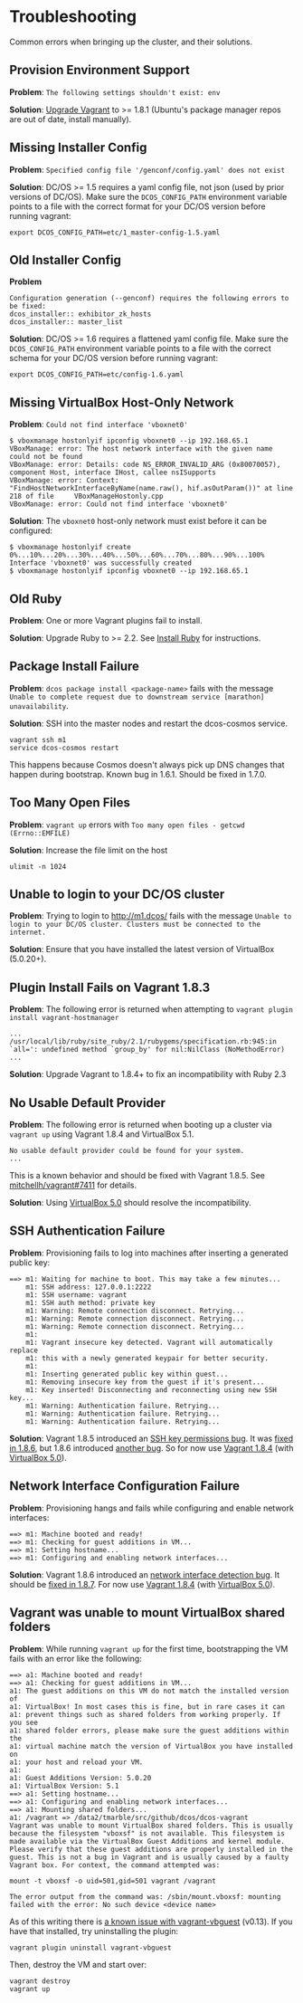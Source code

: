 # Troubleshooting

Common errors when bringing up the cluster, and their solutions.


## Provision Environment Support

**Problem**: `The following settings shouldn't exist: env`

**Solution**: [Upgrade Vagrant](https://www.vagrantup.com/downloads.html) to >= 1.8.1 (Ubuntu's package manager repos are out of date, install manually).


## Missing Installer Config

**Problem**: `Specified config file '/genconf/config.yaml' does not exist`

**Solution**: DC/OS >= 1.5 requires a yaml config file, not json (used by prior versions of DC/OS). Make sure the `DCOS_CONFIG_PATH` environment variable points to a file with the correct format for your DC/OS version before running vagrant:

```
export DCOS_CONFIG_PATH=etc/1_master-config-1.5.yaml
```


## Old Installer Config

**Problem**

```
Configuration generation (--genconf) requires the following errors to be fixed:
dcos_installer:: exhibitor_zk_hosts
dcos_installer:: master_list
```

**Solution**: DC/OS >= 1.6 requires a flattened yaml config file. Make sure the `DCOS_CONFIG_PATH` environment variable points to a file with the correct schema for your DC/OS version before running vagrant:

```
export DCOS_CONFIG_PATH=etc/config-1.6.yaml
```


## Missing VirtualBox Host-Only Network

**Problem**: `Could not find interface 'vboxnet0'`

```
$ vboxmanage hostonlyif ipconfig vboxnet0 --ip 192.168.65.1
VBoxManage: error: The host network interface with the given name could not be found
VBoxManage: error: Details: code NS_ERROR_INVALID_ARG (0x80070057), component Host, interface IHost, callee nsISupports
VBoxManage: error: Context: "FindHostNetworkInterfaceByName(name.raw(), hif.asOutParam())" at line 218 of file     VBoxManageHostonly.cpp
VBoxManage: error: Could not find interface 'vboxnet0'
```

**Solution**: The `vboxnet0` host-only network must exist before it can be configured:

```
$ vboxmanage hostonlyif create
0%...10%...20%...30%...40%...50%...60%...70%...80%...90%...100%
Interface 'vboxnet0' was successfully created
$ vboxmanage hostonlyif ipconfig vboxnet0 --ip 192.168.65.1
```


## Old Ruby

**Problem**: One or more Vagrant plugins fail to install.

**Solution**: Upgrade Ruby to >= 2.2. See [Install Ruby](/docs/install-ruby.md) for instructions.


## Package Install Failure

**Problem**: `dcos package install <package-name>` fails with the message `Unable to complete request due to downstream service [marathon] unavailability`.

**Solution**: SSH into the master nodes and restart the dcos-cosmos service.

```
vagrant ssh m1
service dcos-cosmos restart
```

This happens because Cosmos doesn't always pick up DNS changes that happen during bootstrap. Known bug in 1.6.1. Should be fixed in 1.7.0.

## Too Many Open Files

**Problem**: `vagrant up` errors with `Too many open files - getcwd (Errno::EMFILE)`

**Solution**: Increase the file limit on the host

```
ulimit -n 1024
```

## Unable to login to your DC/OS cluster

**Problem**: Trying to login to http://m1.dcos/ fails with the message `Unable to login to your DC/OS cluster. Clusters must be connected to the internet.`

**Solution**: Ensure that you have installed the latest version of VirtualBox (5.0.20+).

## Plugin Install Fails on Vagrant 1.8.3

**Problem**: The following error is returned when attempting to `vagrant plugin install vagrant-hostmanager`

```
...
/usr/local/lib/ruby/site_ruby/2.1/rubygems/specification.rb:945:in `all=': undefined method `group_by' for nil:NilClass (NoMethodError)
...
```

**Solution**: Upgrade Vagrant to 1.8.4+ to fix an incompatibility with Ruby 2.3

## No Usable Default Provider

**Problem**: The following error is returned when booting up a cluster via `vagrant up` using Vagrant
1.8.4 and VirtualBox 5.1.

```
No usable default provider could be found for your system.
...
```
This is a known behavior and should be fixed with Vagrant 1.8.5. See [mitchellh/vagrant#7411](https://github.com/mitchellh/vagrant/issues/7411) for details.

**Solution**: Using [VirtualBox 5.0](https://www.virtualbox.org/wiki/Download_Old_Builds_5_0) should resolve the incompatibility.

## SSH Authentication Failure

**Problem**: Provisioning fails to log into machines after inserting a generated public key:

```
==> m1: Waiting for machine to boot. This may take a few minutes...
    m1: SSH address: 127.0.0.1:2222
    m1: SSH username: vagrant
    m1: SSH auth method: private key
    m1: Warning: Remote connection disconnect. Retrying...
    m1: Warning: Remote connection disconnect. Retrying...
    m1: Warning: Remote connection disconnect. Retrying...
    m1:
    m1: Vagrant insecure key detected. Vagrant will automatically replace
    m1: this with a newly generated keypair for better security.
    m1:
    m1: Inserting generated public key within guest...
    m1: Removing insecure key from the guest if it's present...
    m1: Key inserted! Disconnecting and reconnecting using new SSH key...
    m1: Warning: Authentication failure. Retrying...
    m1: Warning: Authentication failure. Retrying...
    m1: Warning: Authentication failure. Retrying...
```

**Solution**: Vagrant 1.8.5 introduced an [SSH key permissions bug](https://github.com/mitchellh/vagrant/issues/7610). It was [fixed in 1.8.6](https://github.com/mitchellh/vagrant/pull/7611), but 1.8.6 introduced [another bug](#network-interface-configuration-failure). So for now use [Vagrant 1.8.4](https://releases.hashicorp.com/vagrant/1.8.4/) (with [VirtualBox 5.0](https://www.virtualbox.org/wiki/Download_Old_Builds_5_0)).

## Network Interface Configuration Failure

**Problem**: Provisioning hangs and fails while configuring and enable network interfaces:

```
==> m1: Machine booted and ready!
==> m1: Checking for guest additions in VM...
==> m1: Setting hostname...
==> m1: Configuring and enabling network interfaces...
```

**Solution**: Vagrant 1.8.6 introduced an [network interface detection bug](https://github.com/mitchellh/vagrant/issues/7876). It should be [fixed in 1.8.7](https://github.com/mitchellh/vagrant/pull/7866). For now use [Vagrant 1.8.4](https://releases.hashicorp.com/vagrant/1.8.4/) (with [VirtualBox 5.0](https://www.virtualbox.org/wiki/Download_Old_Builds_5_0)).

## Vagrant was unable to mount VirtualBox shared folders

**Problem**: While running `vagrant up` for the first time, bootstrapping the VM fails with an error like the following:

```
==> a1: Machine booted and ready!
==> a1: Checking for guest additions in VM...
a1: The guest additions on this VM do not match the installed version of
a1: VirtualBox! In most cases this is fine, but in rare cases it can
a1: prevent things such as shared folders from working properly. If you see
a1: shared folder errors, please make sure the guest additions within the
a1: virtual machine match the version of VirtualBox you have installed on
a1: your host and reload your VM.
a1:
a1: Guest Additions Version: 5.0.20
a1: VirtualBox Version: 5.1
==> a1: Setting hostname...
==> a1: Configuring and enabling network interfaces...
==> a1: Mounting shared folders...
a1: /vagrant => /data2/tmarble/src/github/dcos/dcos-vagrant
Vagrant was unable to mount VirtualBox shared folders. This is usually
because the filesystem "vboxsf" is not available. This filesystem is
made available via the VirtualBox Guest Additions and kernel module.
Please verify that these guest additions are properly installed in the
guest. This is not a bug in Vagrant and is usually caused by a faulty
Vagrant box. For context, the command attempted was:

mount -t vboxsf -o uid=501,gid=501 vagrant /vagrant

The error output from the command was: /sbin/mount.vboxsf: mounting failed with the error: No such device <device name>
```

As of this writing there is [a known issue with vagrant-vbguest](https://github.com/dotless-de/vagrant-vbguest/issues/240) (v0.13). If you have that installed, try uninstalling the plugin:

    vagrant plugin uninstall vagrant-vbguest

Then, destroy the VM and start over:

    vagrant destroy
    vagrant up
